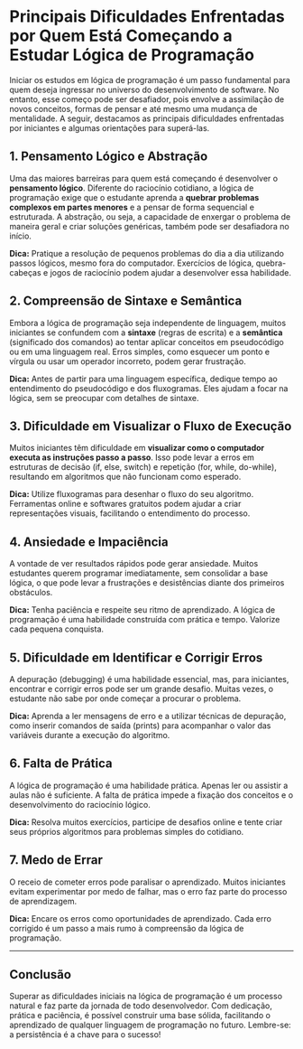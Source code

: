 
# Principais Dificuldades Enfrentadas por Quem Está Começando a Estudar Lógica de Programação

Iniciar os estudos em lógica de programação é um passo fundamental para quem deseja ingressar no universo do desenvolvimento de software. No entanto, esse começo pode ser desafiador, pois envolve a assimilação de novos conceitos, formas de pensar e até mesmo uma mudança de mentalidade. A seguir, destacamos as principais dificuldades enfrentadas por iniciantes e algumas orientações para superá-las.

## 1. Pensamento Lógico e Abstração

Uma das maiores barreiras para quem está começando é desenvolver o **pensamento lógico**. Diferente do raciocínio cotidiano, a lógica de programação exige que o estudante aprenda a **quebrar problemas complexos em partes menores** e a pensar de forma sequencial e estruturada. A abstração, ou seja, a capacidade de enxergar o problema de maneira geral e criar soluções genéricas, também pode ser desafiadora no início.

**Dica:** Pratique a resolução de pequenos problemas do dia a dia utilizando passos lógicos, mesmo fora do computador. Exercícios de lógica, quebra-cabeças e jogos de raciocínio podem ajudar a desenvolver essa habilidade.

## 2. Compreensão de Sintaxe e Semântica

Embora a lógica de programação seja independente de linguagem, muitos iniciantes se confundem com a **sintaxe** (regras de escrita) e a **semântica** (significado dos comandos) ao tentar aplicar conceitos em pseudocódigo ou em uma linguagem real. Erros simples, como esquecer um ponto e vírgula ou usar um operador incorreto, podem gerar frustração.

**Dica:** Antes de partir para uma linguagem específica, dedique tempo ao entendimento do pseudocódigo e dos fluxogramas. Eles ajudam a focar na lógica, sem se preocupar com detalhes de sintaxe.

## 3. Dificuldade em Visualizar o Fluxo de Execução

Muitos iniciantes têm dificuldade em **visualizar como o computador executa as instruções passo a passo**. Isso pode levar a erros em estruturas de decisão (if, else, switch) e repetição (for, while, do-while), resultando em algoritmos que não funcionam como esperado.

**Dica:** Utilize fluxogramas para desenhar o fluxo do seu algoritmo. Ferramentas online e softwares gratuitos podem ajudar a criar representações visuais, facilitando o entendimento do processo.

## 4. Ansiedade e Impaciência

A vontade de ver resultados rápidos pode gerar ansiedade. Muitos estudantes querem programar imediatamente, sem consolidar a base lógica, o que pode levar a frustrações e desistências diante dos primeiros obstáculos.

**Dica:** Tenha paciência e respeite seu ritmo de aprendizado. A lógica de programação é uma habilidade construída com prática e tempo. Valorize cada pequena conquista.

## 5. Dificuldade em Identificar e Corrigir Erros

A depuração (debugging) é uma habilidade essencial, mas, para iniciantes, encontrar e corrigir erros pode ser um grande desafio. Muitas vezes, o estudante não sabe por onde começar a procurar o problema.

**Dica:** Aprenda a ler mensagens de erro e a utilizar técnicas de depuração, como inserir comandos de saída (prints) para acompanhar o valor das variáveis durante a execução do algoritmo.

## 6. Falta de Prática

A lógica de programação é uma habilidade prática. Apenas ler ou assistir a aulas não é suficiente. A falta de prática impede a fixação dos conceitos e o desenvolvimento do raciocínio lógico.

**Dica:** Resolva muitos exercícios, participe de desafios online e tente criar seus próprios algoritmos para problemas simples do cotidiano.

## 7. Medo de Errar

O receio de cometer erros pode paralisar o aprendizado. Muitos iniciantes evitam experimentar por medo de falhar, mas o erro faz parte do processo de aprendizagem.

**Dica:** Encare os erros como oportunidades de aprendizado. Cada erro corrigido é um passo a mais rumo à compreensão da lógica de programação.

---

## Conclusão

Superar as dificuldades iniciais na lógica de programação é um processo natural e faz parte da jornada de todo desenvolvedor. Com dedicação, prática e paciência, é possível construir uma base sólida, facilitando o aprendizado de qualquer linguagem de programação no futuro. Lembre-se: a persistência é a chave para o sucesso!

```
